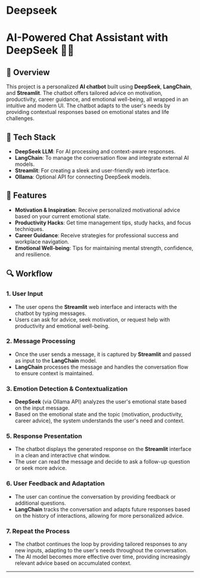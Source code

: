 # Deepseek
# AI-Powered Chat Assistant with DeepSeek 🤖💬

## 🚀 Overview

This project is a personalized **AI chatbot** built using **DeepSeek**, **LangChain**, and **Streamlit**. The chatbot offers tailored advice on motivation, productivity, career guidance, and emotional well-being, all wrapped in an intuitive and modern UI. The chatbot adapts to the user's needs by providing contextual responses based on emotional states and life challenges.

## 🔧 Tech Stack

- **DeepSeek LLM**: For AI processing and context-aware responses.
- **LangChain**: To manage the conversation flow and integrate external AI models.
- **Streamlit**: For creating a sleek and user-friendly web interface.
- **Ollama**: Optional API for connecting DeepSeek models.

## 🌟 Features

- **Motivation & Inspiration**: Receive personalized motivational advice based on your current emotional state.
- **Productivity Hacks**: Get time management tips, study hacks, and focus techniques.
- **Career Guidance**: Receive strategies for professional success and workplace navigation.
- **Emotional Well-being**: Tips for maintaining mental strength, confidence, and resilience.
## 🔍 Workflow

### 1. **User Input**

- The user opens the **Streamlit** web interface and interacts with the chatbot by typing messages.
- Users can ask for advice, seek motivation, or request help with productivity and emotional well-being.

### 2. **Message Processing**

- Once the user sends a message, it is captured by **Streamlit** and passed as input to the **LangChain** model.
- **LangChain** processes the message and handles the conversation flow to ensure context is maintained.

### 3. **Emotion Detection & Contextualization**

- **DeepSeek** (via Ollama API) analyzes the user's emotional state based on the input message.
- Based on the emotional state and the topic (motivation, productivity, career advice), the system understands the user's need and context.


### 5. **Response Presentation**

- The chatbot displays the generated response on the **Streamlit** interface in a clean and interactive chat window.
- The user can read the message and decide to ask a follow-up question or seek more advice.

### 6. **User Feedback and Adaptation**

- The user can continue the conversation by providing feedback or additional questions.
- **LangChain** tracks the conversation and adapts future responses based on the history of interactions, allowing for more personalized advice.

### 7. **Repeat the Process**

- The chatbot continues the loop by providing tailored responses to any new inputs, adapting to the user's needs throughout the conversation.
- The AI model becomes more effective over time, providing increasingly relevant advice based on accumulated context.

---
